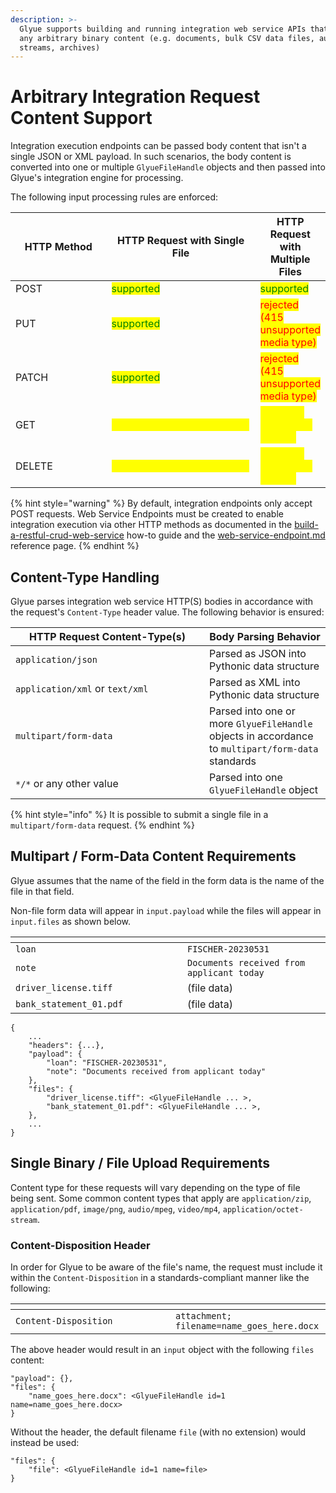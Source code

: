 ```yaml
---
description: >-
  Glyue supports building and running integration web service APIs that receive
  any arbitrary binary content (e.g. documents, bulk CSV data files, audio/video
  streams, archives)
---
```


# Arbitrary Integration Request Content Support

Integration execution endpoints can be passed body content that isn't a single JSON or XML payload.  In such scenarios, the body content is converted into one or multiple `GlyueFileHandle` objects and then passed into Glyue's integration engine for processing. &#x20;

The following input processing rules are enforced:

<table><thead><tr><th width="157">HTTP Method</th><th width="258">HTTP Request with Single File</th><th>HTTP Request with Multiple Files</th></tr></thead><tbody><tr><td>POST</td><td><mark style="color:green;">supported</mark></td><td><mark style="color:green;">supported</mark></td></tr><tr><td>PUT</td><td><mark style="color:green;">supported</mark></td><td><mark style="color:red;">rejected (415 unsupported media type)</mark></td></tr><tr><td>PATCH</td><td><mark style="color:green;">supported</mark></td><td><mark style="color:red;">rejected (415 unsupported media type)</mark></td></tr><tr><td>GET</td><td><mark style="color:yellow;">accepted but body is ignored</mark></td><td><mark style="color:yellow;">accepted but body is ignored</mark></td></tr><tr><td>DELETE</td><td><mark style="color:yellow;">accepted but body is ignored</mark></td><td><mark style="color:yellow;">accepted but body is ignored</mark></td></tr></tbody></table>

{% hint style="warning" %}
By default, integration endpoints only accept POST requests.  Web Service Endpoints must be created to enable integration execution via other HTTP methods as documented in the [build-a-restful-crud-web-service](../how-to-guides/build-a-restful-crud-web-service/ "mention") how-to guide and the [web-service-endpoint.md](../reference/integration\_configuration/web-service-endpoint.md "mention") reference page.
{% endhint %}

## Content-Type Handling

Glyue parses integration web service HTTP(S) bodies in accordance with the request's `Content-Type` header value.  The following behavior is ensured:

<table><thead><tr><th width="294">HTTP Request Content-Type(s)</th><th>Body Parsing Behavior</th></tr></thead><tbody><tr><td><code>application/json</code></td><td>Parsed as JSON into Pythonic data structure</td></tr><tr><td><code>application/xml</code> or <code>text/xml</code></td><td>Parsed as XML into Pythonic data structure</td></tr><tr><td><code>multipart/form-data</code></td><td>Parsed into one or more <code>GlyueFileHandle</code> objects in accordance to <code>multipart/form-data</code> standards</td></tr><tr><td><code>*/*</code> or any other value</td><td>Parsed into one <code>GlyueFileHandle</code> object</td></tr></tbody></table>



{% hint style="info" %}
It is possible to submit a single file in a `multipart/form-data` request.
{% endhint %}

## Multipart / Form-Data Content Requirements

Glyue assumes that the name of the field in the form data is the name of the file in that field.

Non-file form data will appear in `input.payload` while the files will appear in `input.files` as shown below.

<table><thead><tr><th width="259"></th><th></th></tr></thead><tbody><tr><td><code>loan</code></td><td><code>FISCHER-20230531</code></td></tr><tr><td><code>note</code></td><td><code>Documents received from applicant today</code></td></tr><tr><td><code>driver_license.tiff</code></td><td>(file data)</td></tr><tr><td><code>bank_statement_01.pdf</code></td><td>(file data)</td></tr></tbody></table>

```
{
    ...
    "headers": {...},
    "payload": {
        "loan": "FISCHER-20230531",
        "note": "Documents received from applicant today"
    },
    "files": {
        "driver_license.tiff": <GlyueFileHandle ... >,
        "bank_statement_01.pdf": <GlyueFileHandle ... >,
    },
    ...
}
```

## Single Binary / File Upload Requirements

Content type for these requests will vary depending on the type of file being sent.  Some common content types that apply are `application/zip`, `application/pdf`, `image/png`, `audio/mpeg`, `video/mp4`, `application/octet-stream`.

### Content-Disposition Header

In order for Glyue to be aware of the file's name, the request must include it within the `Content-Disposition` in a standards-compliant manner like the following:

<table data-header-hidden><thead><tr><th width="240"></th><th></th></tr></thead><tbody><tr><td><code>Content-Disposition</code></td><td><code>attachment; filename=name_goes_here.docx</code></td></tr></tbody></table>

The above header would result in an `input` object with the following `files` content:

```
"payload": {},
"files": {
    "name_goes_here.docx": <GlyueFileHandle id=1 name=name_goes_here.docx>
}
```

Without the header, the default filename `file` (with no extension) would instead be used:

```
"files": {
    "file": <GlyueFileHandle id=1 name=file>
}
```
